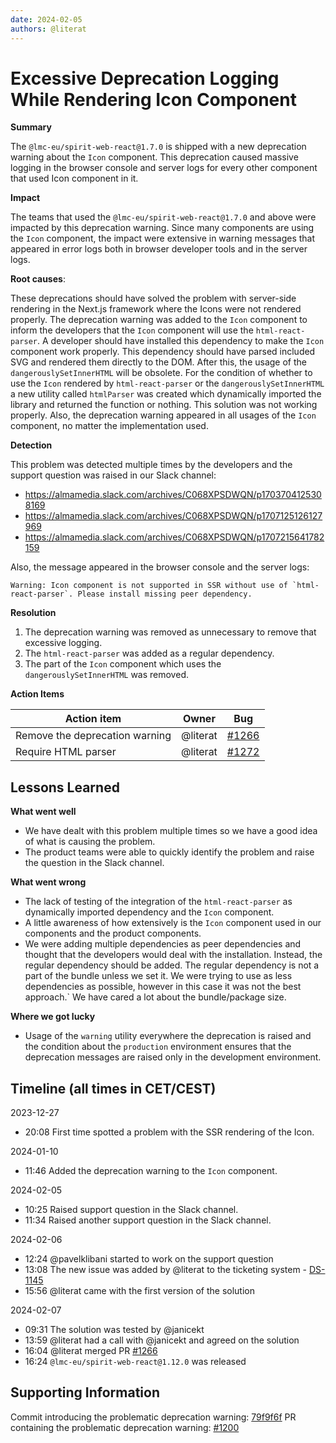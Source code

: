 ```yaml
---
date: 2024-02-05
authors: @literat
---
```


# Excessive Deprecation Logging While Rendering Icon Component

**Summary**

<!-- What is a one or two-line summary of the event that occurred? -->

The `@lmc-eu/spirit-web-react@1.7.0` is shipped with a new deprecation warning about the `Icon` component.
This deprecation caused massive logging in the browser console and server logs for every other component that used Icon component in it.

**Impact**

<!-- What was the scope of impact from the event occurring? How many teams were
impacted? -->

The teams that used the `@lmc-eu/spirit-web-react@1.7.0` and above were impacted by this deprecation warning.
Since many components are using the `Icon` component, the impact were extensive in warning messages that appeared in error logs both in browser developer tools and in the server logs.

**Root causes**:

<!-- Looking back, what ended up being the main reasons why this event occurred?
-->

These deprecations should have solved the problem with server-side rendering in the Next.js framework where the Icons were not rendered properly.
The deprecation warning was added to the `Icon` component to inform the developers that the `Icon` component will use the `html-react-parser`.
A developer should have installed this dependency to make the `Icon` component work properly.
This dependency should have parsed included SVG and rendered them directly to the DOM.
After this, the usage of the `dangerouslySetInnerHTML` will be obsolete.
For the condition of whether to use the `Icon` rendered by `html-react-parser` or the `dangerouslySetInnerHTML` a new utility called `htmlParser` was created which dynamically imported the library and returned the function or nothing.
This solution was not working properly.
Also, the deprecation warning appeared in all usages of the `Icon` component, no matter the implementation used.

**Detection**

<!-- How did we find out or discover that this event had occurred? -->

This problem was detected multiple times by the developers and the support question was raised in our Slack channel:

- https://almamedia.slack.com/archives/C068XPSDWQN/p1703704125308169
- https://almamedia.slack.com/archives/C068XPSDWQN/p1707125126127969
- https://almamedia.slack.com/archives/C068XPSDWQN/p1707215641782159

Also, the message appeared in the browser console and the server logs:

```
Warning: Icon component is not supported in SSR without use of `html-react-parser`. Please install missing peer dependency.
```

**Resolution**

<!-- How did we end up addressing this event to mitigate the impact? -->

1. The deprecation warning was removed as unnecessary to remove that excessive logging.
2. The `html-react-parser` was added as a regular dependency.
3. The part of the `Icon` component which uses the `dangerouslySetInnerHTML` was removed.

**Action Items**

<!-- What are the action items that came out of this postmortem? Reference
issues and Pull Requests in the "Bug" column with the appropriate owners -->

| Action item                    | Owner    | Bug              |
| ------------------------------ | -------- | ---------------- |
| Remove the deprecation warning | @literat | [#1266][pr-1266] |
| Require HTML parser            | @literat | [#1272][pr-1272] |

## Lessons Learned

**What went well**

- We have dealt with this problem multiple times so we have a good idea of what is causing the problem.
- The product teams were able to quickly identify the problem and raise the question in the Slack channel.

**What went wrong**

- The lack of testing of the integration of the `html-react-parser` as dynamically imported dependency and the `Icon` component.
- A little awareness of how extensively is the `Icon` component used in our components and the product components.
- We were adding multiple dependencies as peer dependencies and thought that the developers would deal with the installation.
  Instead, the regular dependency should be added. The regular dependency is not a part of the bundle unless we set it.
  We were trying to use as less dependencies as possible, however in this case it was not the best approach.`
  We have cared a lot about the bundle/package size.

**Where we got lucky**

- Usage of the `warning` utility everywhere the deprecation is raised and the condition about the `production` environment ensures that the deprecation messages are raised only in the development environment.

## Timeline (all times in CET/CEST)

2023-12-27

- 20:08 First time spotted a problem with the SSR rendering of the Icon.

2024-01-10

- 11:46 Added the deprecation warning to the `Icon` component.

2024-02-05

- 10:25 Raised support question in the Slack channel.
- 11:34 Raised another support question in the Slack channel.

2024-02-06

- 12:24 @pavelklibani started to work on the support question
- 13:08 The new issue was added by @literat to the ticketing system - [DS-1145][issue-1145]
- 15:56 @literat came with the first version of the solution

2024-02-07

- 09:31 The solution was tested by @janicekt
- 13:59 @literat had a call with @janicekt and agreed on the solution
- 16:04 @literat merged PR [#1266][pr-1266]
- 16:24 `@lmc-eu/spirit-web-react@1.12.0` was released

## Supporting Information

<!-- Any additional information that you might reference earlier on in the
postmortem -->

Commit introducing the problematic deprecation warning: [79f9f6f][commit-79f9f6f]
PR containing the problematic deprecation warning: [#1200][pr-1200]

[commit-79f9f6f]: https://github.com/lmc-eu/spirit-design-system/commit/79f9f6f207c87296c0c5af1d6c521f48f73206eb
[issue-1145]: https://jira.almacareer.tech/browse/DS-1145
[pr-1200]: https://github.com/lmc-eu/spirit-design-system/pull/1200
[pr-1266]: https://github.com/lmc-eu/spirit-design-system/pull/1266
[pr-1272]: https://github.com/lmc-eu/spirit-design-system/pull/1272
